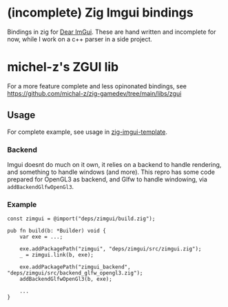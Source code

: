 # (incomplete) Zig Imgui bindings
Bindings in zig for [Dear ImGui](https://github.com/ocornut/imgui). These are hand written and incomplete for now, while I work on a c++ parser in a side project.
# michel-z's ZGUI lib
For a more feature complete and less opinonated bindings, see https://github.com/michal-z/zig-gamedev/tree/main/libs/zgui
## Usage
For complete example, see usage in [zig-imgui-template](https://github.com/dumheter/zig-imgui-template/tree/zimgui).
### Backend
Imgui doesnt do much on it own, it relies on a backend to handle rendering, and something to handle windows (and more). This repro has some code prepared for OpenGL3 as backend, and Glfw to handle windowing, via `addBackendGlfwOpenGl3`.
### Example

``` zig
const zimgui = @import("deps/zimgui/build.zig");

pub fn build(b: *Builder) void {
    var exe = ...;

    exe.addPackagePath("zimgui", "deps/zimgui/src/zimgui.zig");
    _ = zimgui.link(b, exe);

    exe.addPackagePath("zimgui_backend", "deps/zimgui/src/backend_glfw_opengl3.zig");
    addBackendGlfwOpenGl3(b, exe);

    ...
}
```
